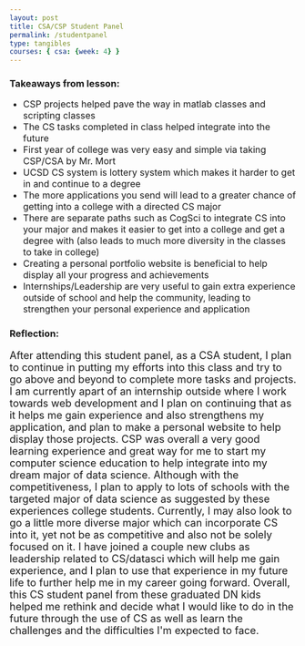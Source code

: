 ```yaml
---
layout: post
title: CSA/CSP Student Panel
permalink: /studentpanel
type: tangibles
courses: { csa: {week: 4} }
---
```


### Takeaways from lesson:

- CSP projects helped pave the way in matlab classes and scripting classes
- The CS tasks completed in class helped integrate into the future
- First year of college was very easy and simple via taking CSP/CSA by Mr. Mort
- UCSD CS system is lottery system which makes it harder to get in and continue to a degree
- The more applications you send will lead to a greater chance of getting into a college with a directed CS major
- There are separate paths such as CogSci to integrate CS into your major and makes it easier to get into a college and get a degree with (also leads to much more diversity in the classes to take in college)
- Creating a personal portfolio website is beneficial to help display all your progress and achievements
- Internships/Leadership are very useful to gain extra experience outside of school and help the community, leading to strengthen your personal experience and application


### Reflection:

After attending this student panel, as a CSA student, I plan to continue in putting my efforts into this class and try to go above and beyond to complete more tasks and projects. I am currently apart of an internship outside where I work towards web development and I plan on continuing that as it helps me gain experience and also strengthens my application, and plan to make a personal website to help display those projects. CSP was overall a very good learning experience and great way for me to start my computer science education to help integrate into my dream major of data science. Although with the competitiveness, I plan to apply to lots of schools with the targeted major of data science as suggested by these experiences college students. Currently, I may also look to go a little more diverse major which can incorporate CS into it, yet not be as competitive and also not be solely focused on it. I have joined a couple new clubs as leadership related to CS/datasci which will help me gain experience, and I plan to use that experience in my future life to further help me in my career going forward. Overall, this CS student panel from these graduated DN kids helped me rethink and decide what I would like to do in the future through the use of CS as well as learn the challenges and the difficulties I'm expected to face.

<style>
    p{
        font-size: 18px;
    }
    li{
        font-size: 16px;
    }